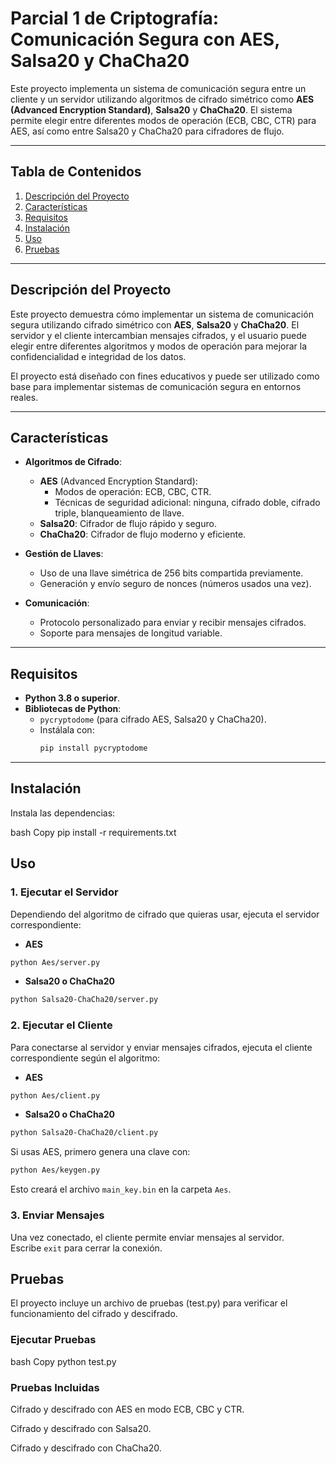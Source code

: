 # **Parcial 1 de Criptografía: Comunicación Segura con AES, Salsa20 y ChaCha20**

Este proyecto implementa un sistema de comunicación segura entre un cliente y un servidor utilizando algoritmos de cifrado simétrico como **AES (Advanced Encryption Standard)**, **Salsa20** y **ChaCha20**. El sistema permite elegir entre diferentes modos de operación (ECB, CBC, CTR) para AES, así como entre Salsa20 y ChaCha20 para cifradores de flujo.

---

## **Tabla de Contenidos**
1. [Descripción del Proyecto](#descripción-del-proyecto)
2. [Características](#características)
3. [Requisitos](#requisitos)
4. [Instalación](#instalación)
5. [Uso](#uso)
6. [Pruebas](#pruebas)


---

## **Descripción del Proyecto**

Este proyecto demuestra cómo implementar un sistema de comunicación segura utilizando cifrado simétrico con **AES**, **Salsa20** y **ChaCha20**. El servidor y el cliente intercambian mensajes cifrados, y el usuario puede elegir entre diferentes algoritmos y modos de operación para mejorar la confidencialidad e integridad de los datos.

El proyecto está diseñado con fines educativos y puede ser utilizado como base para implementar sistemas de comunicación segura en entornos reales.

---

## **Características**

- **Algoritmos de Cifrado**:
  - **AES** (Advanced Encryption Standard):
    - Modos de operación: ECB, CBC, CTR.
    - Técnicas de seguridad adicional: ninguna, cifrado doble, cifrado triple, blanqueamiento de llave.
  - **Salsa20**: Cifrador de flujo rápido y seguro.
  - **ChaCha20**: Cifrador de flujo moderno y eficiente.

- **Gestión de Llaves**:
  - Uso de una llave simétrica de 256 bits compartida previamente.
  - Generación y envío seguro de nonces (números usados una vez).

- **Comunicación**:
  - Protocolo personalizado para enviar y recibir mensajes cifrados.
  - Soporte para mensajes de longitud variable.

---

## **Requisitos**

- **Python 3.8 o superior**.
- **Bibliotecas de Python**:
  - `pycryptodome` (para cifrado AES, Salsa20 y ChaCha20).
  - Instálala con:
    ```bash
    pip install pycryptodome
    ```

---

## Instalación

Instala las dependencias:

bash
Copy
pip install -r requirements.txt

## Uso
### 1. Ejecutar el Servidor

Dependiendo del algoritmo de cifrado que quieras usar, ejecuta el servidor correspondiente:

- **AES**  
```bash
python Aes/server.py
```

- **Salsa20 o ChaCha20**  
```bash
python Salsa20-ChaCha20/server.py
```

### 2. Ejecutar el Cliente

Para conectarse al servidor y enviar mensajes cifrados, ejecuta el cliente correspondiente según el algoritmo:

- **AES**  
```bash
python Aes/client.py
```

- **Salsa20 o ChaCha20**  
```bash
python Salsa20-ChaCha20/client.py
```

Si usas AES, primero genera una clave con:

```bash
python Aes/keygen.py
```

Esto creará el archivo `main_key.bin` en la carpeta `Aes`.

### 3. Enviar Mensajes

Una vez conectado, el cliente permite enviar mensajes al servidor.  
Escribe `exit` para cerrar la conexión.

## Pruebas

El proyecto incluye un archivo de pruebas (test.py) para verificar el funcionamiento del cifrado y descifrado.

### Ejecutar Pruebas

bash
Copy
python test.py

### Pruebas Incluidas

Cifrado y descifrado con AES en modo ECB, CBC y CTR.

Cifrado y descifrado con Salsa20.

Cifrado y descifrado con ChaCha20.
